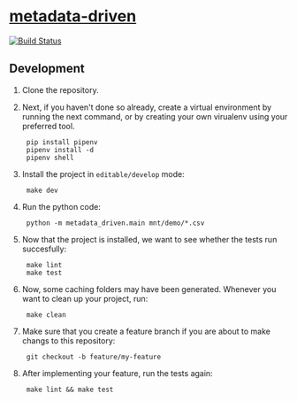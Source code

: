 # [metadata-driven](/README.md)

[![Build Status](https://dev.azure.com/Menziess/data-processing/_apis/build/status/Menziess.metadata-driven-pyspark?branchName=master)](https://dev.azure.com/Menziess/data-processing/_build/latest?definitionId=18&branchName=master)

## Development

1. Clone the repository.
1. Next, if you haven't done so already, create a virtual environment by running the next command, or by creating your own virualenv using your preferred tool.

        pip install pipenv
        pipenv install -d
        pipenv shell

1. Install the project in `editable/develop` mode:

        make dev

1. Run the python code:

        python -m metadata_driven.main mnt/demo/*.csv

1. Now that the project is installed, we want to see whether the tests run succesfully:

        make lint
        make test

1. Now, some caching folders may have been generated. Whenever you want to clean up your project, run:

        make clean

1. Make sure that you create a feature branch if you are about to make changs to this repository:

        git checkout -b feature/my-feature

1. After implementing your feature, run the tests again:

        make lint && make test
